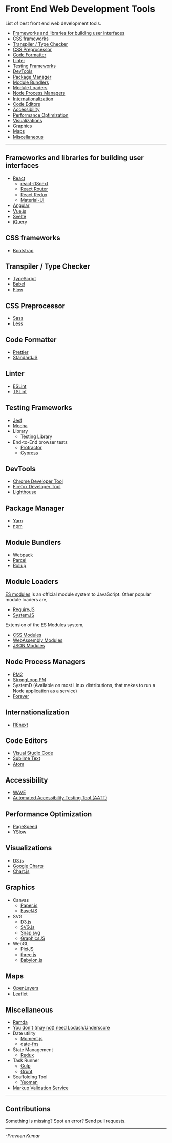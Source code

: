 # Front End Web Development Tools
List of best front end web development tools.

<!-- toc begin -->

- [Frameworks and libraries for building user interfaces](#frameworks-and-libraries-for-building-user-interfaces)
- [CSS frameworks](#css-frameworks)
- [Transpiler / Type Checker](#transpiler-/-type-checker)
- [CSS Preprocessor](#css-preprocessor)
- [Code Formatter](#code-formatter)
- [Linter](#linter)
- [Testing Frameworks](#testing-frameworks)
- [DevTools](#devtools)
- [Package Manager](#package-manager)
- [Module Bundlers](#module-bundlers)
- [Module Loaders](#module-loaders)
- [Node Process Managers](#node-process-managers)
- [Internationalization](#internationalization)
- [Code Editors](#code-editors)
- [Accessibility](#accessibility)
- [Performance Optimization](#performance-optimization)
- [Visualizations](#visualizations)
- [Graphics](#graphics)
- [Maps](#maps)
- [Miscellaneous](#miscellaneous)

<!-- toc end -->

_______________________________________________________________________________

## Frameworks and libraries for building user interfaces
* [React](https://reactjs.org/) 
  + [react-i18next](https://github.com/i18next/react-i18next)
  + [React Router](https://reacttraining.com/react-router/web/guides/quick-start)
  + [React Redux](https://react-redux.js.org/)
  + [Material-UI](https://material-ui.com/)
* [Angular](https://angular.io/)
* [Vue.js](https://vuejs.org/)
* [Svelte](https://svelte.dev/)
* [jQuery](https://jquery.com/)

## CSS frameworks
* [Bootstrap](https://getbootstrap.com/)

## Transpiler / Type Checker
* [TypeScript](https://www.typescriptlang.org/)
* [Babel](https://www.babeljs.io/)
* [Flow](https://www.flow.org/)

## CSS Preprocessor
* [Sass](https://sass-lang.com/)
* [Less](http://lesscss.org/)

## Code Formatter
* [Prettier](https://www.prettier.io/)
* [StandardJS](https://standardjs.com/)

## Linter
* [ESLint](https://www.eslint.org/)
* [TSLint](https://palantir.github.io/tslint/)

## Testing Frameworks
* [Jest](https://jestjs.io/)
* [Mocha](https://mochajs.org/)
* Library
  + [Testing Library](https://testing-library.com/)
* End-to-End browser tests
  + [Protractor](https://www.protractortest.org/)
  + [Cypress](https://www.cypress.io/)

## DevTools
* [Chrome Developer Tool](https://developers.google.com/web/tools/chrome-devtools)
* [Firefox Developer Tool](https://developer.mozilla.org/en-US/docs/Tools)
* [Lighthouse](https://developers.google.com/web/tools/lighthouse)

## Package Manager
* [Yarn](https://yarnpkg.com/)
* [npm](https://www.npmjs.com/)

## Module Bundlers
* [Webpack](https://webpack.js.org/)
* [Parcel](https://parceljs.org/)
* [Rollup](https://rollupjs.org/guide/en/)

## Module Loaders
[ES modules](https://tc39.es/ecma262/#sec-modules) is an official module system to JavaScript. Other popular module loaders are,  
* [RequireJS](https://requirejs.org/)
* [SystemJS](https://github.com/systemjs/systemjs)

Extension of the ES Modules system,  
* [CSS Modules](https://github.com/w3c/webcomponents/blob/gh-pages/proposals/css-modules-v1-explainer.md) 
* [WebAssembly Modules](https://github.com/webassembly/esm-integration) 
* [JSON Modules](https://github.com/whatwg/html/pull/4407) 

## Node Process Managers
* [PM2](https://github.com/Unitech/pm2)
* [StrongLoop PM](http://strong-pm.io/)
* SystemD (Available on most Linux distributions, that makes to run a Node application as a service)
* [Forever](https://github.com/foreversd/forever)

## Internationalization
* [I18next](https://www.i18next.com/)

## Code Editors
* [Visual Studio Code](https://code.visualstudio.com/)
* [Sublime Text](https://www.sublimetext.com/)
* [Atom](https://atom.io/)

## Accessibility
* [WAVE](https://wave.webaim.org/)
* [Automated Accessibility Testing Tool (AATT)](https://github.com/paypal/AATT)

## Performance Optimization
* [PageSpeed](https://developers.google.com/speed)
* [YSlow](http://yslow.org/)

## Visualizations
  * [D3.js](https://d3js.org/)
  * [Google Charts](https://developers.google.com/chart/)
  * [Chart.js](https://www.chartjs.org/)

## Graphics
* Canvas
  + [Paper.js](http://paperjs.org/)
  + [EaselJS](https://github.com/CreateJS/EaselJS)
* SVG
  + [D3.js](https://d3js.org/)
  + [SVG.js](https://svgjs.com/)
  + [Snap.svg](http://snapsvg.io/)
  + [GraphicsJS](http://www.graphicsjs.org/)
* WebGL
  + [PixiJS](https://www.pixijs.com/)
  + [three.js](https://threejs.org/)
  + [Babylon.js](https://www.babylonjs.com/)

## Maps
* [OpenLayers](https://openlayers.org/)
* [Leaflet](https://leafletjs.com/)

## Miscellaneous
* [Ramda](https://ramdajs.com/)
* [You don't (may not) need Lodash/Underscore](https://github.com/you-dont-need/You-Dont-Need-Lodash-Underscore)
* Date utility
  + [Moment.js](https://momentjs.com/)
  + [date-fns](https://date-fns.org/)
* State Management
  + [Redux](https://redux.js.org/)
* Task Runner
  + [Gulp](https://gulpjs.com/)
  + [Grunt](https://gruntjs.com/)
* Scaffolding Tool
  + [Yeoman](https://yeoman.io/)
* [Markup Validation Service](https://validator.w3.org/)

_______________________________________________________________________________

## Contributions
Something is missing? Spot an error? Send pull requests.

---
*-Praveen Kumar*
